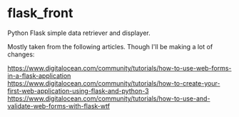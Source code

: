 # flask_front

Python Flask simple data retriever and displayer.

Mostly taken from the following articles. Though I'll be making a lot of changes:

[https://www.digitalocean.com/community/tutorials/how-to-use-web-forms-in-a-flask-application
](https://www.digitalocean.com/community/tutorials/how-to-use-web-forms-in-a-flask-application)
[https://www.digitalocean.com/community/tutorials/how-to-create-your-first-web-application-using-flask-and-python-3
](https://www.digitalocean.com/community/tutorials/how-to-create-your-first-web-application-using-flask-and-python-3)
[https://www.digitalocean.com/community/tutorials/how-to-use-and-validate-web-forms-with-flask-wtf
](https://www.digitalocean.com/community/tutorials/how-to-use-and-validate-web-forms-with-flask-wtf)

